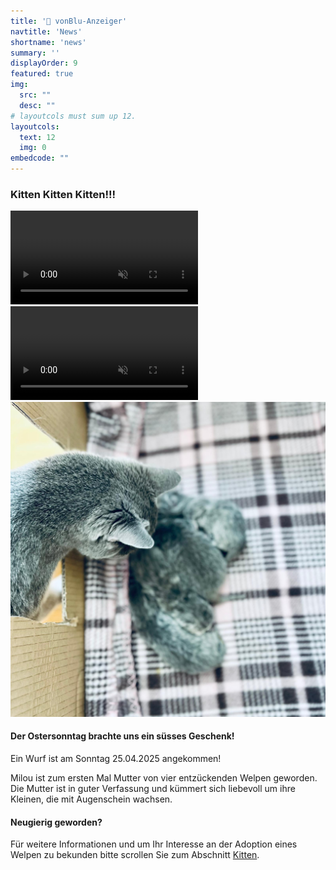```yaml
---
title: '📣 vonBlu-Anzeiger'
navtitle: 'News'
shortname: 'news'
summary: ''
displayOrder: 9
featured: true
img: 
  src: "" 
  desc: ""
# layoutcols must sum up 12.
layoutcols: 
  text: 12
  img: 0
embedcode: ""
---
```


<h3 class="hired">Kitten Kitten Kitten!!!</h3>

<div class="container-fluid">
  <div class="row">
    <div class="col-6 col-md-4 col-lg-4 mb-1">
      <video class="img-fluid rounded shadow" autoplay muted loop playsinline>
        <source src="../img/w-2504-01dd_01.mp4" type="video/mp4">
        Il tuo browser non supporta il video HTML5.
      </video>
    </div>
    <div class="col-6 col-md-4 col-lg-4 mb-1">
      <video class="img-fluid rounded shadow" autoplay muted loop playsinline>
        <source src="../img/w-2504-01dd_02.mp4" type="video/mp4">
        Il tuo browser non supporta il video HTML5.
      </video>
    </div>
    <div class="col-12 col-md-4 col-lg-4 mb-1">
      <img src="../img/Milou_betreut.jpg" class="img-fluid rounded shadow" alt="...">
    </div>
  </div>
</div>

<div class="container-fluid">

#### Der Ostersonntag brachte uns ein süsses Geschenk!

Ein Wurf ist am Sonntag 25.04.2025 angekommen!

Milou ist zum ersten Mal Mutter von vier entzückenden Welpen geworden. Die Mutter ist in guter Verfassung und kümmert sich liebevoll um ihre Kleinen, die mit Augenschein wachsen.

#### Neugierig geworden? 

Für weitere Informationen und um Ihr Interesse an der Adoption eines Welpen zu bekunden bitte scrollen Sie zum Abschnitt <a href="#kitten">Kitten</a>.

</div>


<!-- <img class="container-fluid w-25" src="img/Wurf_gekommen.png"/> -->

<!-- <p class="lead">Am Ostersonntag wurde in von Blumenberg ein wunderschöner und liebenswürdiger Wurf geboren.<br/>Für weitere Informationen und um Ihr Interesse an der Adoption eines Welpen zu bekunden bitte scrollen Sie zum Abschnitt <a href="#kitten">Kitten</a>.</p> -->
